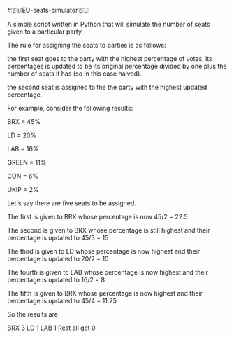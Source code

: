 #🇪🇺EU-seats-simulator🇪🇺

A simple script written in Python that will simulate the number of seats given to a particular party.

The rule for assigning the seats to parties is as follows:

the first seat goes to the party with the highest percentage of votes, its percentages
is updated to be its original percentage divided by one plus the number of seats it has (so in this case halved).

the second seat is assigned to the the party with the highest updated percentage.

For example, consider the following results:

BRX = 45%

LD = 20%

LAB = 16%

GREEN = 11%

CON = 6%

UKIP = 2%

Let's say there are five seats to be assigned.

The first is given to BRX whose percentage is now 45/2 = 22.5

The second is given to BRX whose percentage is still highest and their percentage is updated to 45/3 = 15

The third is given to LD whose percentage is now highest and their percentage is updated to 20/2 = 10

The fourth is given to LAB whose percentage is now highest and their percentage is updated to 16/2 = 8

The fifth is given to BRX whose percentage is now highest and their percentage is updated to 45/4 = 11.25

So the results are

BRX 3
LD 1
LAB 1
Rest all get 0.
